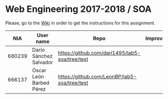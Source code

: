# Web Engineering 2017-2018 / SOA
Please, go to the [Wiki](https://github.com/UNIZAR-30246-WebEngineering/lab5-soa/wiki) in order to get the instructions for this assignment.

NIA    | User name | Repo | Improvement | Score
-------|-----------|------|-------------|--------
680239 | Darío Sánchez Salvador |https://github.com/dari1495/lab5-soa/tree/test | | 
666137 | Óscar León Barbed Pérez |https://github.com/LeonBP/lab5-soa/tree/test | | 
